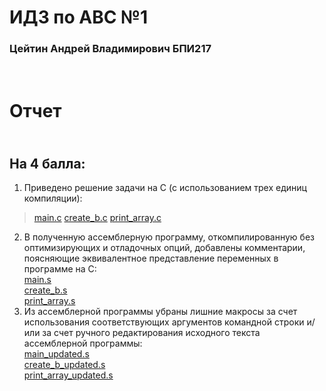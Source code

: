 # ИДЗ по АВС №1
### Цейтин Андрей Владимирович БПИ217
# <br> Отчет
## <br> На 4 балла:
1) Приведено решение задачи на C (с использованием трех единиц компиляции):
> [main.c](https://github.com/CehhGhost/ABC1/blob/main/C%20code/main.c)
> [create_b.c](https://github.com/CehhGhost/ABC1/blob/main/C%20code/create_b.c)
> [print_array.c](https://github.com/CehhGhost/ABC1/blob/main/C%20code/print_array.c)
2)  В полученную ассемблерную программу, откомпилированную без оптимизирующих и отладочных опций, добавлены комментарии, поясняющие
эквивалентное представление переменных в программе на C:
<br> [main.s](https://github.com/CehhGhost/ABC1/blob/main/Assebled/main.s)
<br> [create_b.s](https://github.com/CehhGhost/ABC1/blob/main/Assebled/create_b.s)
<br> [print_array.s](https://github.com/CehhGhost/ABC1/blob/main/Assebled/print_array.s)
3) Из ассемблерной программы убраны лишние макросы за счет использования соответствующих аргументов командной строки и/или за счет
ручного редактирования исходного текста ассемблерной программы:
<br> [main_updated.s](https://github.com/CehhGhost/ABC1/blob/main/Assembeld%20updated/main_updated.s)
<br> [create_b_updated.s](https://github.com/CehhGhost/ABC1/blob/main/Assembeld%20updated/create_b_updated.s)
<br> [print_array_updated.s](https://github.com/CehhGhost/ABC1/blob/main/Assembeld%20updated/print_array_updated.s)
